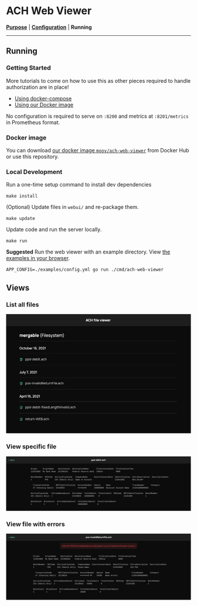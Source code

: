 <!-- generated-from:5eaae48b1b4eacced51fe9c8a724bf608d4c39edfb4a2fa3df458b8a7ea5e763 DO NOT REMOVE, DO UPDATE -->
# ACH Web Viewer
**[Purpose](README.md)** | **[Configuration](CONFIGURATION.md)** | **Running**

---

## Running

### Getting Started

More tutorials to come on how to use this as other pieces required to handle authorization are in place!

- [Using docker-compose](#local-development)
- [Using our Docker image](#docker-image)

No configuration is required to serve on `:8200` and metrics at `:8201/metrics` in Prometheus format.

### Docker image

You can download [our docker image `moov/ach-web-viewer`](https://hub.docker.com/r/moov/ach-web-viewer/) from Docker Hub or use this repository.

### Local Development

Run a one-time setup command to install dev dependencies

```
make install
```

(Optional) Update files in `webui/` and re-package them.

```
make update
```

Update code and run the server locally.

```
make run
```

**Suggested** Run the web viewer with an example directory. View [the examples in your browser](http://localhost:8585/ach/?startDate=2020-01-01).

```
APP_CONFIG=./examples/config.yml go run ./cmd/ach-web-viewer
```

## Views

### List all files

![](./images/index.png)

### View specific file

![](./images/get-file.png)

### View file with errors

![](./images/get-file-error.png)
